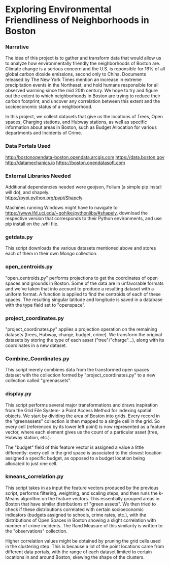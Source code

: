 # Exploring Environmental Friendliness of Neighborhoods in Boston

### Narrative
The idea of this project is to gather and transform data that would allow us to analyze how environmentally friendly the neighborhoods of Boston are.  Climate change is a serious concern and the U.S. is reponsible for 16% of all global carbon dioxide emissions, second only to China.  Documents released by The New York Times mention an increase in extreme precipitation events in the Northeast, and hold humans responsible for all observed warming since the mid 20th century.  We hope to try and figure out the extent to which neighborhoods in Boston are trying to reduce their carbon footprint, and uncover any correlation between this extent and the socioeconomic status of a neighborhood.

In this project, we collect datasets that give us the locations of Trees, Open spaces, Charging stations, and Hubway stations, as well as specific information about areas in Boston, such as Budget Allocation for various departments and Incidents of Crime.

### Data Portals Used

http://bostonopendata-boston.opendata.arcgis.com
https://data.boston.gov
http://datamechanics.io
https://boston.opendatasoft.com

### External Libraries Needed

Additional dependencies needed were geojson, Folium (a simple pip install will do), and shapely.  
https://pypi.python.org/pypi/Shapely
	
Machines running Windows might have to navigate to https://www.lfd.uci.edu/~gohlke/pythonlibs/#shapely, download the respective version that corresponds to their Python environments, and use pip install on the .whl file.

### getdata.py
This script downloads the various datasets mentioned above and stores each of them in their own Mongo collection.

### open_centroids.py
"open_centroids.py" performs projections to get the coordinates of open spaces and grounds in Boston.  Some of the data are in unfavorable formats and we've taken that into account to produce a resulting dataset with a uniform format.  A function is applied to find the centroids of each of these spaces.  The resulting singular latitude and longitude is saved in a database with the type field set to "openspace".

### project_coordinates.py
"project_coordinates.py" applies a projection operation on the remaining datasets (trees, Hubway, charge, budget, crime).  We transform the original datasets by storing the type of each asset ("tree"/"charge"...), along with its coordinates in a new dataset.

### Combine_Coordinates.py
This script merely combines data from the transformed open spaces dataset with the collection formed by "project_coordinates.py" to a new collection called "greenassets".

### display.py
This script performs several major transformations and draws inspiration from the Grid File System- a Point Access Method for indexing spatial objects.  We start by dividing the area of Boston into grids.  Every record in the "greenassets" collection is then mapped to a single cell in the grid.  So every cell (referenced by its lower left point) is now represented as a feature vector, where each element gives us the count of a particular asset (tree, Hubway station, etc.).

The "budget" field of this feature vector is assigned a value a little differently: every cell in the grid space is associated to the closest location assigned a specific budget, as opposed to a budget location being allocated to just one cell.

### kmeans_correlation.py
This script takes in as input the feature vectors produced by the previous script, performs filtering, weighting, and scaling steps, and then runs the k- Means algorithm on the feature vectors.  This essentially grouped areas in Boston that have similar distributions of "green assets".  We then tried to check if these distributions correlated with certain socioeconomic indicators (budgets assigned to schools, crime rates, etc.), with the distributions of Open Spaces in Boston showing a slight correlation with number of crime incidents.  The Rand Measure of this similarity is written to the "observations" collection.

Higher correlation values might be obtained by pruning the grid cells used in the clustering step.  This is because a lot of the point locations came from different data portals, with the range of each dataset limited to certain locations in and around Boston, skewing the shape of the clusters.
